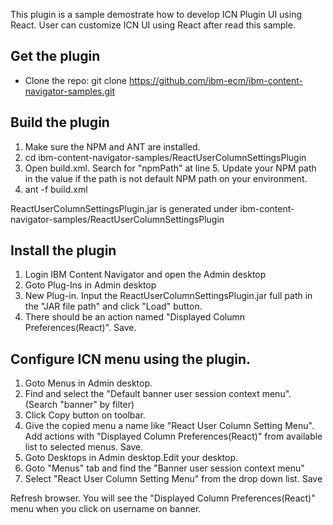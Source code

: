 This plugin is a sample demostrate how to develop ICN Plugin UI using React.
User can customize ICN UI using React after read this sample.



## Get the plugin
* Clone the repo: git clone https://github.com/ibm-ecm/ibm-content-navigator-samples.git


## Build the plugin

1. Make sure the NPM and ANT are installed.
2. cd ibm-content-navigator-samples/ReactUserColumnSettingsPlugin
3. Open build.xml. Search for "npmPath" at line 5. Update your NPM path in the value if the path is not default NPM path on your environment.
4. ant -f build.xml 

ReactUserColumnSettingsPlugin.jar is generated under ibm-content-navigator-samples/ReactUserColumnSettingsPlugin

## Install the plugin
1. Login IBM Content Navigator and open the Admin desktop
2. Goto Plug-Ins in Admin desktop
3. New Plug-in. Input the ReactUserColumnSettingsPlugin.jar full path in the "JAR file path" and click "Load" button.
4. There should be an action named "Displayed Column Preferences(React)".  Save.


## Configure ICN menu using the plugin.
1. Goto Menus in Admin desktop.
2. Find and select the "Default banner user session context menu". (Search "banner" by filter)
3. Click Copy button on toolbar.
4. Give the copied menu a name like "React User Column Setting Menu".  Add actions with "Displayed Column Preferences(React)" from available list to selected menus. Save.
5. Goto Desktops in Admin desktop.Edit your desktop.
6. Goto "Menus" tab and find the "Banner user session context menu"
7. Select "React User Column Setting Menu" from the drop down list.  Save

Refresh browser. You will see the "Displayed Column Preferences(React)" menu when you click on username on banner.
